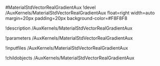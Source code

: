 <!-- MOOSE Object Documentation Stub: Remove this when content is added. -->
#MaterialStdVectorRealGradientAux
!devel /AuxKernels/MaterialStdVectorRealGradientAux float=right width=auto margin=20px padding=20px background-color=#F8F8F8

!description /AuxKernels/MaterialStdVectorRealGradientAux

!parameters /AuxKernels/MaterialStdVectorRealGradientAux

!inputfiles /AuxKernels/MaterialStdVectorRealGradientAux

!childobjects /AuxKernels/MaterialStdVectorRealGradientAux
